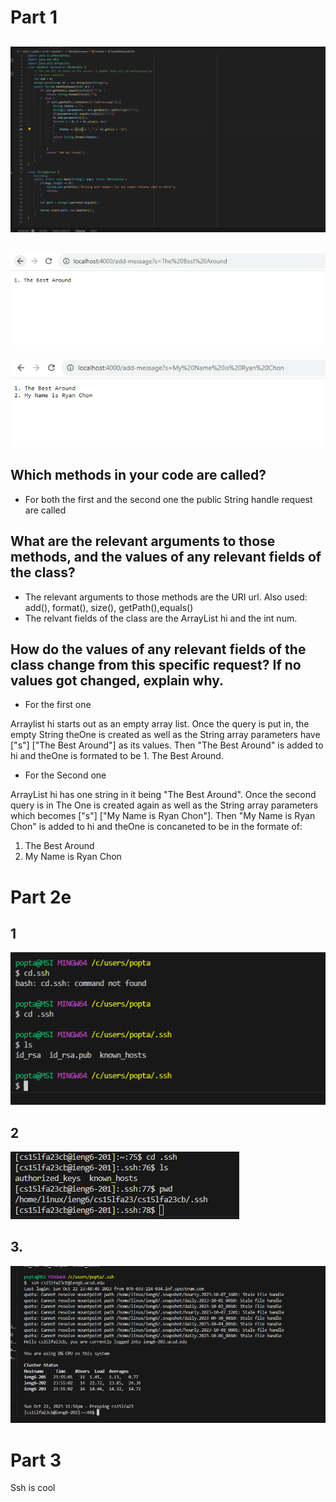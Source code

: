 # Part 1 
![StringServerCode](StringServerCode.PNG)
 ---

![First](FirstPicture.PNG)
---
![Second](SecondPicture.PNG)
## Which methods in your code are called?
* For both the first and the second one the public String handle request are called 

## What are the relevant arguments to those methods, and the values of any relevant fields of the class?
* The relevant arguments to those methods are the URI url. Also used: add(), format(), size(), getPath(),equals()
* The relvant fields of the class are the ArrayList hi and the int num.
## How do the values of any relevant fields of the class change from this specific request? If no values got changed, explain why.
* For the first one

Arraylist hi starts out as an empty array list. Once the query is put in, the empty String theOne is created as well as the String array parameters have ["s"] ["The Best Around"] as its values. Then "The Best Around" is added to hi and theOne is formated to be 1. The Best Around.

* For the Second one

ArrayList hi has one string in it being "The Best Around". Once the second query is in The One is created again as well as the String array parameters which becomes  ["s"] ["My Name is Ryan Chon"]. Then "My Name is Ryan Chon" is added to hi and theOne is concaneted to be in the formate of:
1. The Best Around
2. My Name is Ryan Chon

# Part 2e

## 1 
![StringServerCode](Theone.PNG)

## 2 
![StringServerCode](SSH.PNG)

## 3. 
![StringServerCode](Yes.PNG)

# Part 3
Ssh is cool
